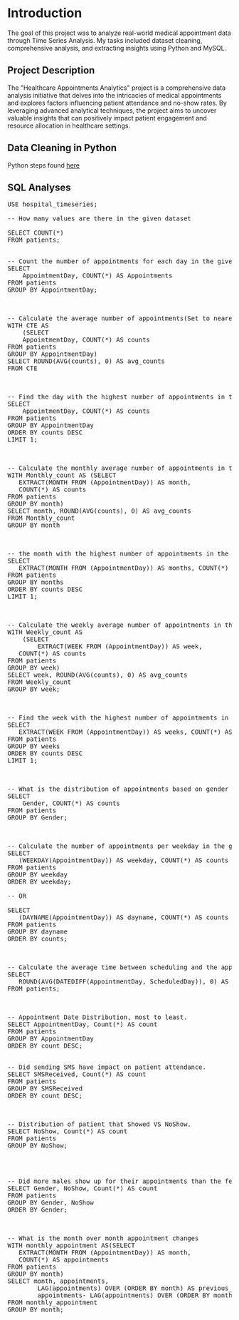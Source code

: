 # Introduction
The goal of this project was to analyze real-world medical appointment data through Time Series Analysis. My tasks included dataset cleaning, comprehensive analysis, and extracting insights using Python and MySQL.

## Project Description
The "Healthcare Appointments Analytics" project is a comprehensive data analysis initiative that delves into the intricacies of medical appointments and explores factors influencing patient attendance and no-show rates. By leveraging advanced analytical techniques, the project aims to uncover valuable insights that can positively impact patient engagement and resource allocation in healthcare settings.

## Data Cleaning in Python
Python steps found [here](/hospital_analysis_ipynb.ipynb)


## SQL Analyses

<pre>
USE hospital_timeseries;

-- How many values are there in the given dataset

SELECT COUNT(*)
FROM patients;


-- Count the number of appointments for each day in the given dataset:
SELECT 
    AppointmentDay, COUNT(*) AS Appointments
FROM patients
GROUP BY AppointmentDay; 

    

-- Calculate the average number of appointments(Set to nearest whole number) per day in the given dataset.
WITH CTE AS
    (SELECT 
    AppointmentDay, COUNT(*) AS counts
FROM patients
GROUP BY AppointmentDay)
SELECT ROUND(AVG(counts), 0) AS avg_counts
FROM CTE


    
-- Find the day with the highest number of appointments in the given dataset.
SELECT 
    AppointmentDay, COUNT(*) AS counts
FROM patients
GROUP BY AppointmentDay
ORDER BY counts DESC
LIMIT 1; 


    
-- Calculate the monthly average number of appointments in the given dataset.
WITH Monthly_count AS (SELECT 
   EXTRACT(MONTH FROM (AppointmentDay)) AS month,
   COUNT(*) AS counts
FROM patients
GROUP BY month)
SELECT month, ROUND(AVG(counts), 0) AS avg_counts
FROM Monthly_count
GROUP BY month



-- the month with the highest number of appointments in the given dataset.
SELECT 
   EXTRACT(MONTH FROM (AppointmentDay)) AS months, COUNT(*) AS counts
FROM patients
GROUP BY months
ORDER BY counts DESC
LIMIT 1;


    
-- Calculate the weekly average number of appointments in the given dataset.
WITH Weekly_count AS
    (SELECT 
        EXTRACT(WEEK FROM (AppointmentDay)) AS week,
   COUNT(*) AS counts
FROM patients
GROUP BY week)
SELECT week, ROUND(AVG(counts), 0) AS avg_counts
FROM Weekly_count
GROUP BY week;


    
-- Find the week with the highest number of appointments in the given dataset.    
SELECT 
   EXTRACT(WEEK FROM (AppointmentDay)) AS weeks, COUNT(*) AS counts
FROM patients
GROUP BY weeks
ORDER BY counts DESC
LIMIT 1;

    

-- What is the distribution of appointments based on gender in the dataset?   
SELECT 
    Gender, COUNT(*) AS counts
FROM patients
GROUP BY Gender;


    
-- Calculate the number of appointments per weekday in the given dataset.    
SELECT 
   (WEEKDAY(AppointmentDay)) AS weekday, COUNT(*) AS counts
FROM patients
GROUP BY weekday
ORDER BY weekday;

-- OR
    
SELECT 
   (DAYNAME(AppointmentDay)) AS dayname, COUNT(*) AS counts
FROM patients
GROUP BY dayname
ORDER BY counts;


    
-- Calculate the average time between scheduling and the appointment day in the given dataset.
SELECT 
   ROUND(AVG(DATEDIFF(AppointmentDay, ScheduledDay)), 0) AS Avg_time 
FROM patients;



-- Appointment Date Distribution, most to least.
SELECT AppointmentDay, Count(*) AS count
FROM patients
GROUP BY AppointmentDay
ORDER BY count DESC;
    

-- Did sending SMS have impact on patient attendance.
SELECT SMSReceived, Count(*) AS count
FROM patients
GROUP BY SMSReceived
ORDER BY count DESC;

    

-- Distribution of patient that Showed VS NoShow.
SELECT NoShow, Count(*) AS count
FROM patients
GROUP BY NoShow;



    
-- Did more males show up for their appointments than the females?
SELECT Gender, NoShow, Count(*) AS count
FROM patients
GROUP BY Gender, NoShow
ORDER BY Gender;

    

-- What is the month over month appointment changes
WITH monthly_appointment AS(SELECT 
   EXTRACT(MONTH FROM (AppointmentDay)) AS month,
   COUNT(*) AS appointments
FROM patients
GROUP BY month)
SELECT month, appointments,
		LAG(appointments) OVER (ORDER BY month) AS previous_month_appointment,
        appointments- LAG(appointments) OVER (ORDER BY month) AS monthly_appointment_change
FROM monthly_appointment
GROUP BY month;




